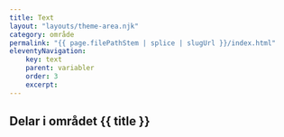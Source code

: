 ```yaml
---
title: Text
layout: "layouts/theme-area.njk"
category: område
permalink: "{{ page.filePathStem | splice | slugUrl }}/index.html"
eleventyNavigation:
    key: text
    parent: variabler
    order: 3
    excerpt: 
---
```

## Delar i området {{ title }}
